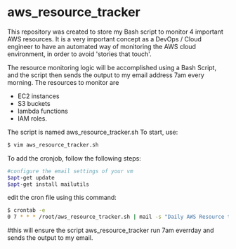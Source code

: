 # aws_resource_tracker
This repository was created to store my Bash script to monitor 4 important AWS resources. It is a very important concept as a DevOps / Cloud engineer to have an automated way of monitoring the AWS cloud environment, in order to avoid 'stories that touch'. 

The resource monitoring logic will be accomplished using a Bash Script, and the script then sends the output to my email address 7am every morning. The resources to monitor are 
 - EC2 instances
 - S3 buckets
 - lambda functions
 - IAM roles. 
 
 The script is named aws_resource_tracker.sh
 To start, use: 
 ```bash
$ vim aws_resource_tracker.sh
```


To add the cronjob, follow the following steps: 
```bash
#configure the email settings of your vm
$apt-get update
$apt-get install mailutils
```


edit the cron file using this command:
```bash
$ crontab -e
0 7 * * * /root/aws_resource_tracker.sh | mail -s "Daily AWS Resource tracker' >
```

#this will ensure the script aws_resource_tracker run 7am everrday and sends the output to my email.
